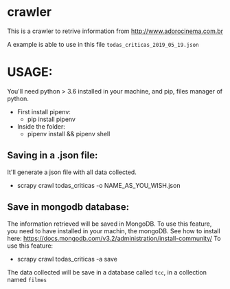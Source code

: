 # crawler
This is a crawler to retrive information from http://www.adorocinema.com.br

A example is able to use in this file `todas_criticas_2019_05_19.json`


# USAGE:
  You'll need python > 3.6 installed in your machine, and pip, files manager of python.
  - First install pipenv:
    - pip install pipenv
  - Inside the folder:
    - pipenv install && pipenv shell
    
## Saving in a .json file:
  It'll generate a json file with all data collected.
   - scrapy crawl todas_criticas -o NAME_AS_YOU_WISH.json  

## Save in mongodb database:
  The information retrieved will be saved in MongoDB. To use this feature, you need to have installed in your machin, the mongoDB. See how to install here: https://docs.mongodb.com/v3.2/administration/install-community/
  To use this feature:
  - scrapy crawl todas_criticas -a save
  
  The data collected will be save in a database called `tcc`, in a collection named `filmes`

